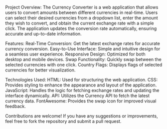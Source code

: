 Project Overview:
  The Currency Converter is a web application that allows users to convert amounts between different currencies in real-time. Users can select their desired currencies from a dropdown list, enter the amount they wish to convert, and obtain the current exchange rate with a simple click. The application updates the conversion rate automatically, ensuring accurate and up-to-date information.

Features:
  Real-Time Conversion: Get the latest exchange rates for accurate currency conversion.
  Easy-to-Use Interface: Simple and intuitive design for a seamless user experience.
  Responsive Design: Optimized for both desktop and mobile devices.
  Swap Functionality: Quickly swap between the selected currencies with one click.
  Country Flags: Displays flags of selected currencies for better visualization.
  
Technologies Used:
  HTML: Used for structuring the web application.
  CSS: Provides styling to enhance the appearance and layout of the application.
  JavaScript: Handles the logic for fetching exchange rates and updating the interface dynamically.
  API: Utilizes the Currency API to fetch the latest currency data.
  FontAwesome: Provides the swap icon for improved visual feedback.

Contributions are welcome! If you have any suggestions or improvements, feel free to fork the repository and submit a pull request.
